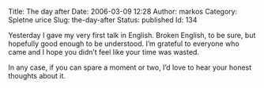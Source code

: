 Title: The day after
Date: 2006-03-09 12:28
Author: markos
Category: Spletne urice
Slug: the-day-after
Status: published
Id: 134

<div>
 <p>
  Yesterday I gave my very first talk in English. Broken English, to be sure, but hopefully good enough to be understood. I’m grateful to everyone who came and I hope you didn’t feel like your time was wasted.
 </p>
 <p>
  In any case, if you can spare a moment or two, I’d love to hear your honest thoughts about it.
 </p>
</div>
